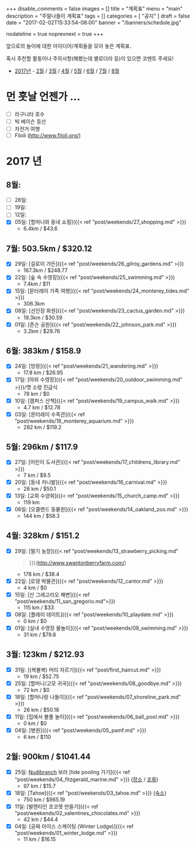+++
disable_comments = false
images = []
title = "계획표"
menu = "main"
description = "주말나들이 계획표"
tags = []
categories = [ "공지" ]
draft = false
date = "2017-02-02T15:33:54-08:00"
banner = "/banners/schedule.jpg"

nodateline = true
noprevnext = true
+++

앞으로의 놀이에 대한 아이디어/계획들을 모아 놓은 계획표.

혹시 추천할 활동이나 주의사항(해봤는데 별로더라 등)이 있으면 코멘트 주세요!

- [2017년](#2017) - [2월](#201702) / [3월](#201703) / [4월](#201704) /
  [5월](#201705) / [6월](#201706) / [7월](#201707) / [8월](#201708)

# 먼 훗날 언젠가 ...

- [ ] 라구니타 호수
- [ ] 빅 베이슨 등산
- [ ] 자전거 여행
- [ ] Filoli (http://www.filoli.org/)

# <a name="2017"></a>2017 년

## <a name="201708"></a>8월:
- [ ] 26일:
- [ ] 19일:
- [ ] 12일:
- [x] 05일: [할머니와 동네 쇼핑]({{< ref "post/weekends/27_shopping.md" >}})
    - 6.4km / $43.6

## <a name="201707"></a>7월: 503.5km / $320.12
- [x] 29일: [길로이 가든]({{< ref "post/weekends/26_gilroy_gardens.md" >}})
    - 167.3km / $248.77
- [x] 22일: [숲 속 수영장]({{< ref "post/weekends/25_swimming.md" >}})
    - 7.4km / $11
- [x] 15일: [몬터레이 가족 여행]({{< ref "post/weekends/24_monterey_tides.md" >}})
    - 306.3km
- [x] 08일: [선인장 화원]({{< ref "post/weekends/23_cactus_garden.md" >}})
    - 19.3km / $30.59
- [x] 01일: [존슨 공원]({{< ref "post/weekends/22_johnson_park.md" >}})
    - 3.2km / $29.76

## <a name="201706"></a>6월: 383km / $158.9
- [x] 24일: [방랑]({{< ref "post/weekends/21_wandering.md" >}})
    - 17.8 km / $26.95
- [x] 17일: [야외 수영장]({{< ref "post/weekends/20_outdoor_swimming.md" >}})/맷 소령 진급식
    - 78 km / $0
- [x] 10일: [캠퍼스 산책]({{< ref "post/weekends/19_campus_walk.md" >}})
    - 4.7 km / $12.78
- [x] 03일: [몬터레이 수족관]({{< ref "post/weekends/18_monterey_aquarium.md" >}})
    - 282 km / $119.2

## <a name="201705"></a>5월: 296km / $117.9
- [x] 27일: [어린이 도서관]({{< ref "post/weekends/17_childrens_library.md" >}})
    -  7 km / $9.5
- [x] 20일: [동네 카니발]({{< ref "post/weekends/16_carnival.md" >}})
    - 26 km / $50.1
- [x] 13일: [교회 수양회]({{< ref "post/weekends/15_church_camp.md" >}})
    - 119 km
- [x] 06일: [오클랜드 동물원]({{< ref "post/weekends/14_oakland_zoo.md" >}})
    - 144 km / $58.3

## <a name="201704"></a>4월: 328km / $151.2
- [x] 29일: [딸기 농장]({{< ref "post/weekends/13_strawberry_picking.md"
    >}})(http://www.swantonberryfarm.com/)
    - 178 km / $38.4
- [x] 22일: [로뎅 박물관]({{< ref "post/weekends/12_cantor.md" >}})
    - 4 km / $0
- [x] 15일: [산 그레고리오 해변]({{< ref "post/weekends/11_san_gregorio.md">}})
    - 115 km / $33
- [x] 08일: [플레이 데이트]({{< ref "post/weekends/10_playdate.md" >}})
    - 0 km / $0
- [x] 01일: [실내 수영장 물놀이]({{< ref "post/weekends/09_swimming.md" >}})
    - 31 km / $79.8

## <a name="201703"></a>3월: 123km / $212.93
- [x] 31일: [(복불복) 머리 자르기]({{< ref "post/first_haircut.md" >}})
    - 19 km / $52.75
- [x] 25일: [할머니/고모 귀국]({{< ref "post/weekends/08_goodbye.md" >}})
    - 72 km / $0
- [x] 18일: [할머니랑 나들이]({{< ref "post/weekends/07_shoreline_park.md" >}})
    - 26 km / $50.18
- [x] 11일: [집에서 볼풀 놀이]({{< ref "post/weekends/06_ball_pool.md" >}})
    - 0 km / $0
- [x] 04일: [병원]({{< ref "post/weekends/05_pamf.md" >}})
    - 6 km / $110

## <a name="201702"></a>2월: 900km / $1041.44

- [x] 25일: [Nudibranch](https://www.google.com/search?q=nudibranch&tbm=isch)
  보러 [tide pooling 가기]({{< ref "post/weekends/04_fitzgerald_marine.md" >}})
  ([장소](http://www.fitzgeraldreserve.org/newffmrsite/) /
   [조류](http://www.tides.net/california/2193/?year=2017&month=2&day=25))
    - 97 km / $15.7
- [x] 18일: [Tahoe]({{< ref "post/weekends/03_tahoe.md" >}})
  ([숙소](https://www.vrbo.com/1009140))
    - 750 km / $965.19
- [x] 11일: [발렌타인 초코렛 만들기]({{< ref "post/weekends/02_valentines_chocolates.md" >}})
    - 42 km / $44.4
- [x] 04일: [공짜 아이스 스케이팅 (Winter Lodge)]({{< ref "post/weekends/01_winter_lodge.md" >}})
    - 11 km / $16.15


